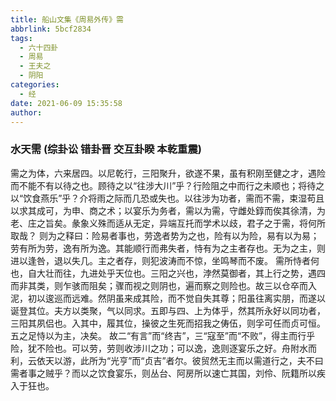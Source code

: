 ```yaml
---
title: 船山文集《周易外传》需
abbrlink: 5bcf2834
tags:
  - 六十四卦
  - 周易
  - 王夫之
  - 阴阳
categories:
  - 经
date: 2021-06-09 15:35:58
author:
---
```


### 水天需 (综卦讼 错卦晋 交互卦睽 本乾重震)

需之为体，六来居四。以尼乾行，三阳聚升，欲遂不果，虽有积刚至健之才，遇险而不能不有以待之也。顾待之以“往涉大川”乎？行险阻之中而行之未顺也；将待之以“饮食燕乐”乎？介将雨之际而几恐或失也。以往涉为功者，需而不需，束湿苟且以求其成可，为申、商之术；以宴乐为务者，需以为需，守雌处錞而俟其徐清，为老、庄之旨矣。彖象义殊而适从无定，异端互托而学术以歧，君子之于需，将何所取哉？
则为之释曰：险易者事也，劳逸者势为之也，险有以为险，易有以为易；劳有所为劳，逸有所为逸。其能顺行而弗失者，恃有为之主者存也。无为之主，则进以逢咎，退以失几。主之者存，则犯波涛而不惊，坐鸣琴而不废。
需所恃者何也，自大壮而往，九进处乎天位也。三阳之兴也，浡然莫御者，其上行之势，遇四而非其类，则乍骇而阻矣；骤而视之则阴也，遍而察之则险也。故三以仓卒而入泥，初以逡巡而远难。然阴虽来成其险，而不觉自失其尊；阳虽往离实朋，而遂以诞登其位。夫方以类聚，气以同求。五即与四、上为体乎，然其所永好以同功者，三阳其夙侣也。入其中，履其位，操彼之生死而招我之俦伍，则孚可任而贞可恒。五之足恃以为主，决矣。
故二“有言”而“终吉”，三“寇至”而“不败”，得主而行乎险，犹不险也。可以劳，劳则收涉川之功；可以逸，逸则逐宴乐之好。舟附水而利，云依天以游，此所为“光亨”而“贞吉”者尔。彼贸然无主而以需道行之，夫不曰需者事之贼乎？而以之饮食宴乐，则丛台、阿房所以速亡其国，刘伶、阮籍所以疾入于狂也。


